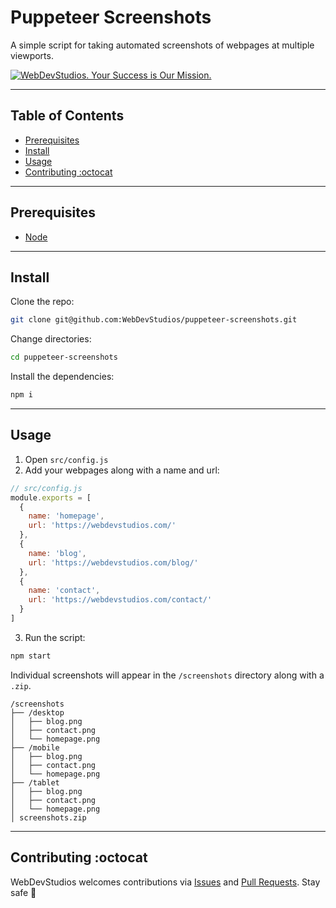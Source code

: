 # Puppeteer Screenshots <!-- omit in toc -->

A simple script for taking automated screenshots of webpages at multiple viewports.

[![WebDevStudios. Your Success is Our Mission.](https://webdevstudios.com/wp-content/uploads/2018/04/wds-github-banner.png)](https://webdevstudios.com/contact/)

---

## Table of Contents <!-- omit in toc -->

- [Prerequisites](#prerequisites)
- [Install](#install)
- [Usage](#usage)
- [Contributing :octocat](#contributing-octocat)

---

## Prerequisites

- [Node](https://nodejs.org/en/)

---

## Install

Clone the repo:

```bash
git clone git@github.com:WebDevStudios/puppeteer-screenshots.git
```

Change directories:

```bash
cd puppeteer-screenshots
```

Install the dependencies:

```bash
npm i
```

---

## Usage

1. Open `src/config.js`
2. Add your webpages along with a name and url:

```js
// src/config.js
module.exports = [
  {
    name: 'homepage',
    url: 'https://webdevstudios.com/'
  },
  {
    name: 'blog',
    url: 'https://webdevstudios.com/blog/'
  },
  {
    name: 'contact',
    url: 'https://webdevstudios.com/contact/'
  }
]
```

3. Run the script:

```bash
npm start
```

Individual screenshots will appear in the `/screenshots` directory along with a `.zip`.

```text
/screenshots
├── /desktop
│   ├── blog.png
│   ├── contact.png
│   └── homepage.png
├── /mobile
│   ├── blog.png
│   ├── contact.png
│   └── homepage.png
├── /tablet
│   ├── blog.png
│   ├── contact.png
│   └── homepage.png
│ screenshots.zip
```

---

## Contributing :octocat

WebDevStudios welcomes contributions via [Issues](https://github.com/WebDevStudios/puppeteer-screenshots/issues) and [Pull Requests](https://github.com/WebDevStudios/puppeteer-screenshots/pulls). Stay safe 🍻
